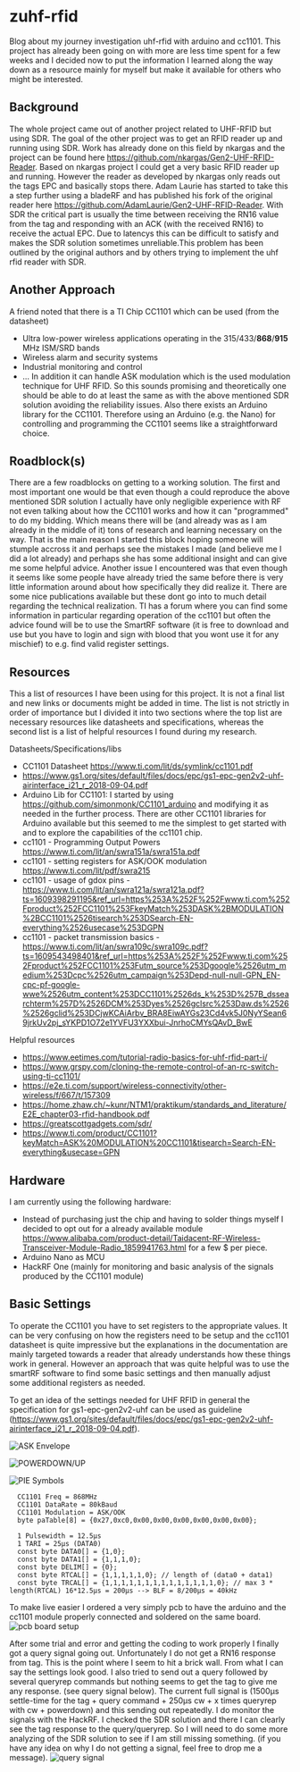 # zuhf-rfid
Blog about my journey investigation uhf-rfid with arduino and cc1101. This project has already been going on with more are less time spent for a few weeks and I decided now to put the information I learned along the way down as a resource mainly for myself but make it available for others who might be interested.

## Background
The whole project came out of another project related to UHF-RFID but using SDR. The goal of the other project was to get an RFID reader up and running using SDR. Work has already done on this field by nkargas and the project can be found here https://github.com/nkargas/Gen2-UHF-RFID-Reader. Based on nkargas project I could get a very basic RFID reader up and running. However the reader as developed by nkargas only reads out the tags EPC and basically stops there. Adam Laurie has started to take this a step further using a bladeRF and has published his fork of the original reader here https://github.com/AdamLaurie/Gen2-UHF-RFID-Reader.
With SDR the critical part is usually the time between receiving the RN16 value from the tag and responding with an ACK (with the received RN16) to receive the actual EPC. Due to latencys this can be difficult to satisfy and makes the SDR solution sometimes unreliable.This problem has been outlined by the original authors and by others trying to implement the uhf rfid reader with SDR.

## Another Approach
A friend noted that there is a TI Chip CC1101 which can be used (from the datasheet)
* Ultra low-power wireless applications operating in the 315/433/**868**/**915** MHz ISM/SRD bands
* Wireless alarm and security systems
* Industrial monitoring and control
* ...
In addition it can handle ASK modulation which is the used modulation technique for UHF RFID. So this sounds promising and theoretically one should be able to do at least the same as with the above mentioned SDR solution avoiding the reliability issues.
Also there exists an Arduino library for the CC1101. Therefore using an Arduino (e.g. the Nano) for controlling and programming the CC1101 seems like a straightforward choice.

## Roadblock(s)
There are a few roadblocks on getting to a working solution. The first and most important one would be that even though a could reproduce the above mentioned SDR solution I actually have only negligible experience with RF not even talking about how the CC1101 works and how it can "programmed" to do my bidding. Which means there will be (and already was as I am already in the middle of it) tons of research and learning necessary on the way. That is the main reason I started this block hoping someone will stumple accross it and perhaps see the mistakes I made (and believe me I did a lot already) and perhaps she has some additional insight and can give me some helpful advice.
Another issue I encountered was that even though it seems like some people have already tried the same before there is very little information around about how specifically they did realize it. There are some nice publications available but these dont go into to much detail regarding the technical realization. TI has a forum where you can find some information in particular regarding operation of the cc1101 but often the advice found will be to use the SmartRF software (it is free to download and use but you have to login and sign with blood that you wont use it for any mischief) to e.g. find valid register settings.

## Resources
This a list of resources I have been using for this project. It is not a final list and new links or documents might be added in time. The list is not strictly in order of importance but I divided it into two sections where the top list are necessary resources like datasheets and specifications, whereas the second list is a list of helpful resources I found during my research.

Datasheets/Specifications/libs
* CC1101 Datasheet https://www.ti.com/lit/ds/symlink/cc1101.pdf
* https://www.gs1.org/sites/default/files/docs/epc/gs1-epc-gen2v2-uhf-airinterface_i21_r_2018-09-04.pdf
* Arduino Lib for CC1101: I started by using https://github.com/simonmonk/CC1101_arduino and modifying it as needed in the further process. There are other CC1101 libraries for Arduino available but this seemed to me the simplest to get started with and to explore the capabilities of the cc1101 chip.
* cc1101 - Programming Output Powers https://www.ti.com/lit/an/swra151a/swra151a.pdf
* cc1101 - setting registers for ASK/OOK modulation https://www.ti.com/lit/pdf/swra215
* cc1101 - usage of gdox pins - https://www.ti.com/lit/an/swra121a/swra121a.pdf?ts=1609398291195&ref_url=https%253A%252F%252Fwww.ti.com%252Fproduct%252FCC1101%253FkeyMatch%253DASK%2BMODULATION%2BCC1101%2526tisearch%253DSearch-EN-everything%2526usecase%253DGPN
* cc1101 - packet transmission basics - https://www.ti.com/lit/an/swra109c/swra109c.pdf?ts=1609543498401&ref_url=https%253A%252F%252Fwww.ti.com%252Fproduct%252FCC1101%253Futm_source%253Dgoogle%2526utm_medium%253Dcpc%2526utm_campaign%253Depd-null-null-GPN_EN-cpc-pf-google-wwe%2526utm_content%253DCC1101%2526ds_k%253D%257B_dssearchterm%257D%2526DCM%253Dyes%2526gclsrc%253Daw.ds%2526%2526gclid%253DCjwKCAiArbv_BRA8EiwAYGs23Cd4vk5J0NyYSean69jrkUv2pj_sYKPD1O72e1YVFU3YXXbui-JnrhoCMYsQAvD_BwE


Helpful resources
* https://www.eetimes.com/tutorial-radio-basics-for-uhf-rfid-part-i/
* https://www.grspy.com/cloning-the-remote-control-of-an-rc-switch-using-ti-cc1101/
* https://e2e.ti.com/support/wireless-connectivity/other-wireless/f/667/t/157309
* https://home.zhaw.ch/~kunr/NTM1/praktikum/standards_and_literature/E2E_chapter03-rfid-handbook.pdf
* https://greatscottgadgets.com/sdr/
* https://www.ti.com/product/CC1101?keyMatch=ASK%20MODULATION%20CC1101&tisearch=Search-EN-everything&usecase=GPN

## Hardware
I am currently using the following hardware:
* Instead of purchasing just the chip and having to solder things myself I decided to opt out for a already available module https://www.alibaba.com/product-detail/Taidacent-RF-Wireless-Transceiver-Module-Radio_1859941763.html for a few $ per piece.
* Arduino Nano as MCU
* HackRF One (mainly for monitoring and basic analysis of the signals produced by the CC1101 module)

## Basic Settings

To operate the CC1101 you have to set registers to the appropriate values. It can be very confusing on how the registers need to be setup and the cc1101 datasheet is quite impressive but the explanations in the documentation are mainly targeted towards a reader that already understands how these things work in general. However an approach that was quite helpful was to use the smartRF software to find some basic settings and then manually adjust some additional registers as needed.

To get an idea of the settings needed for UHF RFID in general the specification for gs1-epc-gen2v2-uhf can be used as guideline (https://www.gs1.org/sites/default/files/docs/epc/gs1-epc-gen2v2-uhf-airinterface_i21_r_2018-09-04.pdf).

![ASK Envelope](https://github.com/zaphoxx/zuhf-rfid/blob/main/ASK-Modulation-RF-envelope.png)

![POWERDOWN/UP](https://github.com/zaphoxx/zuhf-rfid/blob/main/powerdownup-waveform-parameters.png)

![PIE Symbols](https://github.com/zaphoxx/zuhf-rfid/blob/main/PIE-Symbols.png)

```
  CC1101 Freq = 868MHz
  CC1101 DataRate = 80kBaud
  CC1101 Modulation = ASK/OOK
  byte paTable[8] = {0x27,0xc0,0x00,0x00,0x00,0x00,0x00,0x00};

  1 Pulsewidth = 12.5µs
  1 TARI = 25µs (DATA0)
  const byte DATA0[] = {1,0};
  const byte DATA1[] = {1,1,1,0};
  const byte DELIM[] = {0};
  const byte RTCAL[] = {1,1,1,1,1,0}; // length of (data0 + data1)
  const byte TRCAL[] = {1,1,1,1,1,1,1,1,1,1,1,1,1,1,0}; // max 3 * length(RTCAL) 16*12.5µs = 200µs --> BLF = 8/200µs = 40kHz
```
To make live easier I ordered a very simply pcb to have the arduino and the cc1101 module properly connected and soldered on the same board.
![pcb board setup](https://github.com/zaphoxx/zuhf-rfid/blob/main/rfid-setup.jpg)

After some trial and error and getting the coding to work properly I finally got a query signal going out. Unfortunately I do not get a RN16 response from tag. This is the point where I seem to hit a brick wall. From what I can say the settings look good. I also tried to send out a query followed by several queryrep commands but nothing seems to get the tag to give me any response. (see query signal below). 
The current full signal is (1500µs settle-time for the tag + query command + 250µs cw + x times queryrep with cw + powerdown) and this sending out repeatedly.
I do monitor the signals with the HackRF. I checked the SDR solution and there I can clearly see the tag response to the query/queryrep. So I will need to do some more analyzing of the SDR solution to see if I am still missing something. (if you have any idea on why I do not getting a signal, feel free to drop me a message).
![query signal](https://github.com/zaphoxx/zuhf-rfid/blob/main/query-signal.jpg)

